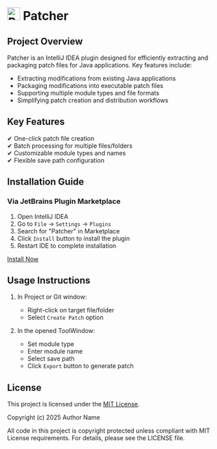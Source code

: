 # <img src="https://raw.githubusercontent.com/LiangDongXing-cn/patcher/master/src/main/resources/META-INF/pluginIcon.svg" alt="Patcher Logo" width="30" height="30"> Patcher

## Project Overview

Patcher is an IntelliJ IDEA plugin designed for efficiently extracting and packaging patch files for Java applications. Key features include:

- Extracting modifications from existing Java applications
- Packaging modifications into executable patch files
- Supporting multiple module types and file formats
- Simplifying patch creation and distribution workflows

## Key Features

✔ One-click patch file creation  
✔ Batch processing for multiple files/folders  
✔ Customizable module types and names  
✔ Flexible save path configuration  

## Installation Guide

### Via JetBrains Plugin Marketplace

1. Open IntelliJ IDEA
2. Go to `File` → `Settings` → `Plugins`
3. Search for "Patcher" in Marketplace
4. Click `Install` button to install the plugin
5. Restart IDE to complete installation

[Install Now](https://plugins.jetbrains.com/plugin/12604-patcher)

## Usage Instructions

1. In Project or Git window:
   - Right-click on target file/folder
   - Select `Create Patch` option

2. In the opened ToolWindow:
   - Set module type
   - Enter module name
   - Select save path
   - Click `Export` button to generate patch

## License

This project is licensed under the [MIT License](LICENSE).

Copyright (c) 2025 Author Name

All code in this project is copyright protected unless compliant with MIT License requirements. For details, please see the LICENSE file.
